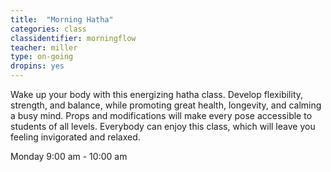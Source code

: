 ```yaml
---
title:  "Morning Hatha"
categories: class
classidentifier: morningflow
teacher: miller
type: on-going
dropins: yes
---
```

Wake up your body with this energizing hatha class. Develop flexibility,  strength, and balance, while promoting great health, longevity, and calming a  busy mind. Props and modifications will make every pose accessible to students  of all levels. Everybody can enjoy this class, which will leave you feeling  invigorated and relaxed.

Monday 9:00 am - 10:00 am

